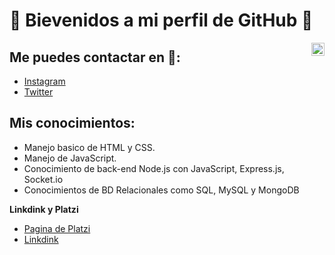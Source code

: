 #  🎇 Bievenidos a mi perfil de GitHub 🎇

<a href="https://twitter.com/AgusMolina99">
  <img align="right" alt="AgusMolina99 | Twitter" width="21px" src="https://raw.githubusercontent.com/anuraghazra/anuraghazra/master/assets/twitter.svg" />
</a>

## Me puedes contactar en 📡:
- [Instagram](https://www.instagram.com/molii_ag/)
- [Twitter](https://twitter.com/AgusMolina99)

## Mis conocimientos:
- Manejo basico de HTML y CSS.
- Manejo de JavaScript.
- Conocimiento de back-end Node.js con JavaScript, Express.js, Socket.io
- Conocimientos de BD Relacionales como SQL, MySQL y MongoDB

**Linkdink y Platzi**
-  [Pagina de Platzi](https://platzi.com/p/agustomasmolina/)
-  [Linkdink](https://www.linkedin.com/in/agustin-molina-68a007231/)
